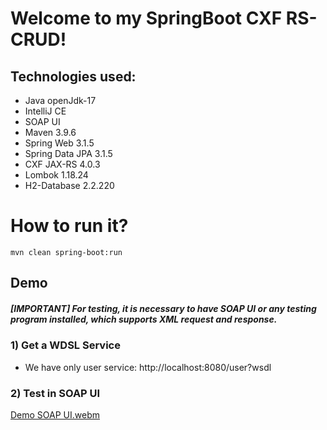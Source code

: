 # Welcome to my SpringBoot CXF RS-CRUD!
## Technologies used:
* Java openJdk-17
* IntelliJ CE
* SOAP UI
* Maven 3.9.6
* Spring Web 3.1.5
* Spring Data JPA 3.1.5
* CXF JAX-RS 4.0.3
* Lombok 1.18.24
* H2-Database 2.2.220

# How to run it?
`mvn clean spring-boot:run`

## Demo
##### [IMPORTANT] For testing, it is necessary to have SOAP UI or any testing program installed, which supports XML request and response.
### 1) Get a WDSL Service
* We have only user service: http://localhost:8080/user?wsdl
### 2) Test in SOAP UI
[Demo SOAP UI.webm](..%2F..%2F..%2F..%2FVideos%2FScreencasts%2FDemo%20SOAP%20UI.webm)